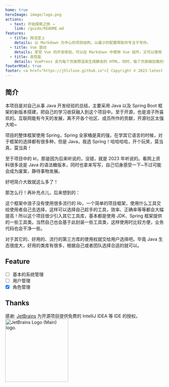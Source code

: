```yaml
---
home: true
heroImage: image/logo.png
actions:
  - text: 开始探索之旅 →
    link: /guide/README.md
features:
  - title: 简洁至上
    details: 以 Markdown 为中心的项目结构，以最少的配置帮助你专注于写作。
  - title: Vue 驱动
    details: 享受 Vue 的开发体验，可以在 Markdown 中使用 Vue 组件，又可以使用 Vue 来开发自定义主题。
  - title: 高性能
    details: VuePress 会为每个页面预渲染生成静态的 HTML，同时，每个页面被加载的时候，将作为 SPA 运行。
footerHtml: true
footer: <a href="https://jhlzlove.github.io">[ Copyright © 2023-latest jhlz. X ]</a>
---
```


## 简介

本项目是对自己从事 Java 开发经验的总结，主要采用 Java 以及 Spring Boot
框架的新版本搭建，把自己的学习收获融入到这个项目中。至于开源，也是浪子所喜欢的。互联网能有今天的发展，离不开各个社区、成员所作的贡献，开源社区太强大啦~

项目的整体框架使用 Spring，Spring 全家桶是真的强，在学其它语言的时候，对于框架的选择都有很多种，但是 Java，我选
Spring！哈哈哈哈，开个玩笑，莫当真，莫当真！

至于项目中的 kt，那是因为后来听说的，没错，就是 2023 年听说的。看网上资料很多说是 Java
的语法糖版本，同时也拿来写写，自己切身感受一下~不过可能会成为废案，静待事物发展。

好吧简介大致就这么多了！

那怎么行！再补充点儿，后来想到的：

这个框架中浪子没有使用很多流行的 lib，一个简单的项目框架，使用什么工具交给使用者自己去选择，这样可以选择自己趁手的工具，效率、正确率等等都会大幅提高！所以这个项目很少引入其它工具库，基本都是使用
JDK、Spring 框架提供的一些工具类。当然自己也会基于此封装一些工具类，这样使用时比较方便，业务代码也会干净一些。

对于其它的、好用的、流行的第三方库的使用权就交给用户选择吧。毕竟 Java 生态很庞大，好用的类库有很多，根据自己或者团队选择合适的就可以。

## Feature

- [ ] 基本的系统管理
- [ ] 用户管理
- [x] 角色管理

## Thanks

感谢:
[JetBrains](https://jb.gg/OpenSourceSupport) 为开源项目提供免费的 IntelliJ IDEA 等 IDE 的授权。  
<img style="width:200px" src="https://resources.jetbrains.com/storage/products/company/brand/logos/jb_beam.png" alt="JetBrains Logo (Main) logo.">
